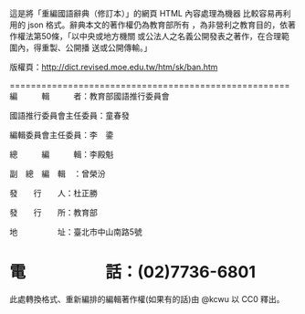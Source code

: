 這是將「重編國語辭典（修訂本）」的網頁 HTML 內容處理為機器
比較容易再利用的 json 格式。辭典本文的著作權仍為教育部所有
，為非營利之教育目的，依著作權法第50條，「以中央或地方機關
或公法人之名義公開發表之著作，在合理範圍內，得重製、公開播
送或公開傳輸。」

版權頁：http://dict.revised.moe.edu.tw/htm/sk/ban.htm

=====================================================
編　　　輯　　　者：教育部國語推行委員會

國語推行委員會主任委員：童春發

編輯委員會主任委員：李　鍌

總　　　編　　　輯：李殿魁

副　總　編　輯　：曾榮汾


發　　行　　人：杜正勝

發　　行　　所：教育部

地　　　　　址：臺北市中山南路5號

電　　　　　話：(02)7736-6801
=====================================================

此處轉換格式、重新編排的編輯著作權(如果有的話)由 @kcwu 以 CC0 釋出。
